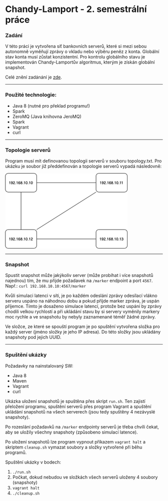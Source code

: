 # Chandy-Lamport - 2. semestrální práce

### Zadání
V této práci je vytvořena síť bankovních serverů, které si mezi sebou autonomně vyměňují zprávy o vkladu nebo výběru peněz z konta. Globální stav konta musí zůstat konzistentní. Pro kontrolu globálního stavu je implementován Chandy-Lamportův algoritmus, kterým je získán globální snapshot. 

Celé znění zadánání je [zde](https://github.com/mazinv/Chandy-Lamport/blob/master/misc/zadani-sem-prace-2.pdf).

---

### Použité technologie:
- Java 8 (nutné pro překlad programu!)
- Spark
- ZeroMQ (Java knihovna JeroMQ)
- Spark
- Vagrant
- curl

---

### Topologie serverů
Program musí mít definovanou topologii serverů v souboru topology.txt. Pro ukázku je soubor již předdefinován a topologie serverů vypadá následovně:

![Topologie](https://github.com/mazinv/Chandy-Lamport/blob/master/misc/topology.png)

---

### Snapshot
Spustit snapshot může jakýkoliv server (může probíhat i více snapshotů najednou) tím, že mu přijde požadavek na `/marker` endpoint a port `4567`. Např.:
`curl 192.168.10.10:4567/marker`

Kvůli simulaci latenci v síti, je po každém odeslání zprávy odesílací vlákno serveru uspáno na náhodnou dobu a pokud příjde marker zpráva, je uspán příjemce. Tímto je dosaženo simulace latencí, protože bez uspání by zprávy chodili velkou rychlostí a při ukládání stavu by si servery vyměnily markery moc rychle a ve snapshotu by nebyly zaznamenané téměř žádné zprávy.

Ve složce, ze které se spouští program je po spuštění vytvořena složka pro každý server (jméno složky je jeho IP adresa). Do této složky jsou ukládány snapshoty pod jejich UUID.

---

### Spuštění ukázky
Požadavky na nainstalovaný SW:
- Java 8
- Maven
- Vagrant
- curl

Ukázka uložení snapshotů je spuštěna přes skript `run.sh`. Ten zajistí přeložení programu, spuštění serverů přes program Vagrant a spuštění ukládání snapshotů na všech serverech (jsou tedy spuštěny 4 nezávyslé snapshoty). 

Po rozeslání požadavků na `/marker` endpointy serverů je třeba chvíli čekat, aby se uložily všechny snapshoty (způsobeno simulací latence).

Po uložení snapshotů lze program vypnout příkazem `vagrant halt` a skriptem `cleanup.sh` vymazat soubory a složky vytvořené při běhu programů.

Spuštění ukázky v bodech:
1) `./run.sh`
2) Počkat, dokud nebudou ve složkách všech serverů uloženy 4 soubory (snapshoty)
3) `vagrant halt`
4) `./cleanup.sh`
